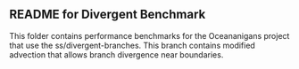 ## README for Divergent Benchmark
This folder contains performance benchmarks for the Oceananigans project that use the ss/divergent-branches.
This branch contains modified advection that allows branch divergence near boundaries.
